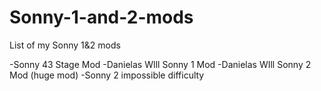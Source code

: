 # Sonny-1-and-2-mods
List of my Sonny 1&amp;2 mods

-Sonny 43 Stage Mod
-Danielas WIll Sonny 1 Mod 
-Danielas WIll Sonny 2 Mod (huge mod)
-Sonny 2 impossible difficulty

